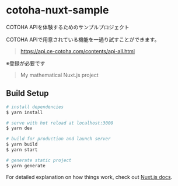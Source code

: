 # cotoha-nuxt-sample

COTOHA APIを体験するためのサンプルプロジェクト

COTOHA APIで用意されている機能を一通り試すことができます。
> https://api.ce-cotoha.com/contents/api-all.html

※登録が必要です

> My mathematical Nuxt.js project

## Build Setup

```bash
# install dependencies
$ yarn install

# serve with hot reload at localhost:3000
$ yarn dev

# build for production and launch server
$ yarn build
$ yarn start

# generate static project
$ yarn generate
```

For detailed explanation on how things work, check out [Nuxt.js docs](https://nuxtjs.org).
